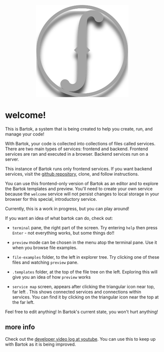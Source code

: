 <!-- no-select -->

<p style="width:100%; text-align:center;margin:0;">
  <img src="file-examples/bartok.svg" style="width:300px;margin:auto;">
</p>

# welcome!
This is Bartok, a system that is being created to help you create, run, and manage your code!

With Bartok, your code is collected into collections of files called services.  There are two main types of services: frontend and backend.  Frontend services are ran and executed in a browser.  Backend services run on a server.

This instance of Bartok runs only frontend services.  If you want backend services, visit the [github repository](https://github.com/crosshj/experiments/tree/gh-pages/bartok), clone, and follow instructions.

You can use this frontend-only version of Bartok as an editor and to explore the Bartok templates and preview.  You'll need to create your own service because the `welcome` service will not persist changes to local storage in your browser for this special, introductory service.

Currently, this is a work in progress, but you can play around!

If you want an idea of what bartok can do, check out:

  - `terminal` pane, the right part of the screen.
  Try entering `help` then press `Enter` - not everything works, but some things do!!

  - `preview` mode can be chosen in the menu atop the terminal pane.
  Use it when you browse file examples.

  - `file-examples` folder, to the left in explorer tree.
  Try clicking one of these files and watching `preview` pane.

  - `.templates` folder, at the top of the file tree on the left.
  Exploring this will give you an idea of how `preview` works
  
  - `service map` screen, appears after clicking the triangular icon near top, far left .
  This shows connected services and connections within services.  You can find it by clicking on the triangular icon near the top at the far left.

Feel free to edit anything!  In Bartok's current state, you won't hurt anything!

## more info

Check out the [developer video log at youtube](https://www.youtube.com/playlist?list=PLzxw4c2I_GGe6q7XHWH2lXsc9VBfzsNB_).
You can use this to keep up with Bartok as it is being improved.
